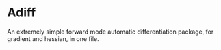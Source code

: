 # Adiff
An extremely simple forward mode automatic differentiation package, for gradient and hessian, in one file.

